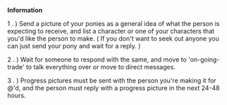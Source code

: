 **Information**

1 . ) Send a picture of your ponies as a general idea of what the person is expecting to receive, and list a character or one of your characters that you'd like the person to make. ( If you don't want to seek out anyone you can just send your pony and wait for a reply. )

2 . ) Wait for someone to respond with the same, and move to 'on-going-trade' to talk everything over or move to direct messages.

3 . ) Progress pictures must be sent with the person you're making it for @'d, and the person must reply with a progress picture in the next 24-48 hours.
